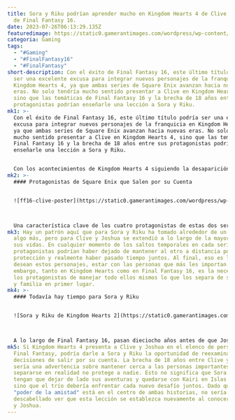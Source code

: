 ```yaml
---
title: Sora y Riku podrían aprender mucho en Kingdom Hearts 4 de Clive y Joshua
  de Final Fantasy 16.
date: 2023-07-26T06:13:29.135Z
featuredimage: https://static0.gamerantimages.com/wordpress/wp-content/uploads/2023/07/final-fantasy-16-kingdom-hearts-clive-joshua-sora-riku.jpg?q=50&fit=contain&w=1140&h=&dpr=1.5
categoria: Gaming
tags:
  - "#Gaming"
  - "#FinalFantasy16"
  - "#FinalFantasy"
short-description: Con el éxito de Final Fantasy 16, este último título podría
  ser una excelente excusa para integrar nuevos personajes de la franquicia en
  Kingdom Hearts 4, ya que ambas series de Square Enix avanzan hacia nuevas
  eras. No solo tendría mucho sentido presentar a Clive en Kingdom Hearts 4,
  sino que las temáticas de Final Fantasy 16 y la brecha de 18 años entre sus
  protagonistas podrían enseñarle una lección a Sora y Riku.
mk1: >-
  Con el éxito de Final Fantasy 16, este último título podría ser una excelente
  excusa para integrar nuevos personajes de la franquicia en Kingdom Hearts 4,
  ya que ambas series de Square Enix avanzan hacia nuevas eras. No solo tendría
  mucho sentido presentar a Clive en Kingdom Hearts 4, sino que las temáticas de
  Final Fantasy 16 y la brecha de 18 años entre sus protagonistas podrían
  enseñarle una lección a Sora y Riku.


  Con los acontecimientos de Kingdom Hearts 4 siguiendo la desaparición de Sora en el último título numerado y Riku emprendiendo un viaje para encontrarlo en Melody of Memory, los lazos entre estos dos protagonistas están siendo puestos a prueba como nunca antes. De esta manera, el tiempo perdido entre Clive y su hermano Joshua comparte varias similitudes, ya que cada uno de estos héroes siempre asume una cantidad cósmica de responsabilidad, sin importar cuánto los separe de lo que es importante para ellos.
mk2: >-
  #### Protagonistas de Square Enix que Salen por su Cuenta


  ![ff16-clive-poster](https://static0.gamerantimages.com/wordpress/wp-content/uploads/2023/07/ff16-clive-poster.jpg?q=50&fit=crop&w=1500&dpr=1.5 "ff16-clive-poster")



  Una característica clave de los cuatro protagonistas de estas dos series es la forma en que cada uno de ellos se propone salvar no solo al mundo, sino también a las personas más importantes para ellos. En el lado de Final Fantasy 16, esto lleva a Joshua a viajar en secreto, permitiendo que Clive crea que ha estado muerto durante 13 años, e incluso tomando a uno de los Omegas sin importar el alto costo mortal que tiene en su cuerpo. En la serie Kingdom Hearts, esta misma tendencia continúa con Riku en la segunda entrega mientras viaja solo para ayudar en segundo plano, y con Sora en el tercer juego al sacrificarse durante los eventos de Re:Mind para salvar a Kairi.
mk3: Hay un patrón aquí que para Sora y Riku ha tomado alrededor de un año y
  algo más, pero para Clive y Joshua se extendió a lo largo de la mayor parte de
  sus vidas. En cualquier momento de los saltos temporales en cada serie, los
  protagonistas podrían haber dejado de mantener al otro a distancia por
  protección y realmente haber pasado tiempo juntos. Al final, eso es lo que más
  desean estos personajes, estar con las personas que más les importan. Sin
  embargo, tanto en Kingdom Hearts como en Final Fantasy 16, es la necesidad de
  los protagonistas de manejar todo ellos mismos lo que los separa de sus amigos
  y familia en primer lugar.
mk4: >-
  #### Todavía hay tiempo para Sora y Riku


  ![Sora y Riku de Kingdom Hearts 2](https://static0.gamerantimages.com/wordpress/wp-content/uploads/2020/11/Kingdom-Hearts-2-Riku-Nendoroid-1.jpg?q=50&fit=crop&w=1500&dpr=1.5 "Sora y Riku de Kingdom Hearts 2")



  A lo largo de Final Fantasy 16, pasan dieciocho años antes de que Joshua y Clive se unan y se fortalezcan como equipo. Si bien esto deja más de un tercio del juego para que Clive y Joshua se reúnan y reconstruyan el vínculo que se había roto en Phoenix Gate, más de la mitad de sus vidas han transcurrido separados. Sin embargo, esto no es así para Sora y Riku, ya que estos dos solo han crecido un par de años durante los últimos juegos en los que han aparecido como protagonistas principales a lo largo de dos décadas de narración.
mk5: Si Kingdom Hearts 4 presenta a Clive y Joshua en el elenco de personajes de
  Final Fantasy, podría darle a Sora y Riku la oportunidad de reexaminar sus
  decisiones de salir por su cuenta. La brecha de 18 años entre Clive y Joshua
  sería una advertencia sobre mantener cerca a las personas importantes y que
  separarse en realidad no protege a nadie. Esto no significa que Sora y Riku
  tengan que dejar de lado sus aventuras y quedarse con Kairi en Islas Destino,
  sino que el trío debería enfrentar cada nuevo desafío juntos. Dado que el
  "poder de la amistad" está en el centro de ambas historias, no sería demasiado
  descabellado ver que esta lección se establezca nuevamente al conocer a Clive
  y Joshua.
---
```

